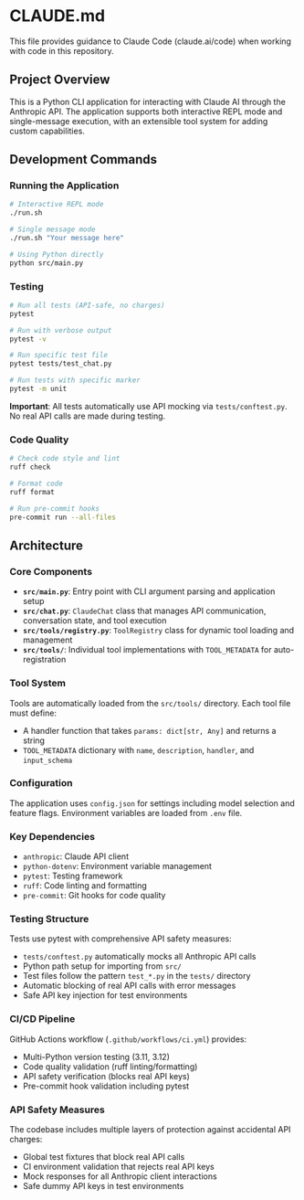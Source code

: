 # CLAUDE.md

This file provides guidance to Claude Code (claude.ai/code) when working with code in this repository.

## Project Overview
This is a Python CLI application for interacting with Claude AI through the Anthropic API. The application supports both interactive REPL mode and single-message execution, with an extensible tool system for adding custom capabilities.

## Development Commands

### Running the Application
```bash
# Interactive REPL mode
./run.sh

# Single message mode
./run.sh "Your message here"

# Using Python directly
python src/main.py
```

### Testing
```bash
# Run all tests (API-safe, no charges)
pytest

# Run with verbose output
pytest -v

# Run specific test file
pytest tests/test_chat.py

# Run tests with specific marker
pytest -m unit
```

**Important**: All tests automatically use API mocking via `tests/conftest.py`. No real API calls are made during testing.

### Code Quality
```bash
# Check code style and lint
ruff check

# Format code
ruff format

# Run pre-commit hooks
pre-commit run --all-files
```

## Architecture

### Core Components

- **`src/main.py`**: Entry point with CLI argument parsing and application setup
- **`src/chat.py`**: `ClaudeChat` class that manages API communication, conversation state, and tool execution
- **`src/tools/registry.py`**: `ToolRegistry` class for dynamic tool loading and management
- **`src/tools/`**: Individual tool implementations with `TOOL_METADATA` for auto-registration

### Tool System
Tools are automatically loaded from the `src/tools/` directory. Each tool file must define:
- A handler function that takes `params: dict[str, Any]` and returns a string
- `TOOL_METADATA` dictionary with `name`, `description`, `handler`, and `input_schema`

### Configuration
The application uses `config.json` for settings including model selection and feature flags. Environment variables are loaded from `.env` file.

### Key Dependencies
- `anthropic`: Claude API client
- `python-dotenv`: Environment variable management
- `pytest`: Testing framework
- `ruff`: Code linting and formatting
- `pre-commit`: Git hooks for code quality

### Testing Structure
Tests use pytest with comprehensive API safety measures:
- `tests/conftest.py` automatically mocks all Anthropic API calls
- Python path setup for importing from `src/`
- Test files follow the pattern `test_*.py` in the `tests/` directory
- Automatic blocking of real API calls with error messages
- Safe API key injection for test environments

### CI/CD Pipeline
GitHub Actions workflow (`.github/workflows/ci.yml`) provides:
- Multi-Python version testing (3.11, 3.12)
- Code quality validation (ruff linting/formatting)
- API safety verification (blocks real API keys)
- Pre-commit hook validation including pytest

### API Safety Measures
The codebase includes multiple layers of protection against accidental API charges:
- Global test fixtures that block real API calls
- CI environment validation that rejects real API keys
- Mock responses for all Anthropic client interactions
- Safe dummy API keys in test environments
